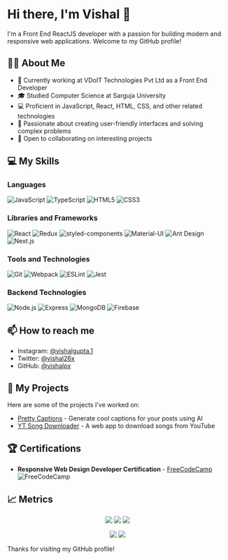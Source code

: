 # Hi there, I'm Vishal 👋

I'm a Front End ReactJS developer with a passion for building modern and responsive web applications. Welcome to my GitHub profile!

## 🧑‍💻 About Me

- 💼 Currently working at VDoIT Technologies Pvt Ltd as a Front End Developer
- 🎓 Studied Computer Science at Sarguja University
- 💻 Proficient in JavaScript, React, HTML, CSS, and other related technologies
- 🌟 Passionate about creating user-friendly interfaces and solving complex problems
- 🤝 Open to collaborating on interesting projects

## 💻 My Skills

### Languages

<p align="left">
    <img src="https://img.shields.io/badge/-JavaScript-333333?style=flat&logo=javascript" alt="JavaScript" />
    <img src="https://img.shields.io/badge/-TypeScript-333333?style=flat&logo=typescript" alt="TypeScript" />
    <img src="https://img.shields.io/badge/-HTML5-333333?style=flat&logo=html5" alt="HTML5" />
    <img src="https://img.shields.io/badge/-CSS3-333333?style=flat&logo=css3" alt="CSS3" />
</p>

### Libraries and Frameworks

<p align="left">
    <img src="https://img.shields.io/badge/-React-333333?style=flat&logo=react" alt="React" />
    <img src="https://img.shields.io/badge/-Redux-333333?style=flat&logo=redux" alt="Redux" />
    <img src="https://img.shields.io/badge/-styled--components-333333?style=flat&logo=styled-components" alt="styled-components" />
    <img src="https://img.shields.io/badge/-Material--UI-333333?style=flat&logo=material-ui" alt="Material-UI" />
    <img src="https://img.shields.io/badge/-Ant%20Design-333333?style=flat&logo=ant-design" alt="Ant Design" />
    <img src="https://img.shields.io/badge/-Next.js-333333?style=flat&logo=next.js" alt="Next.js" />
</p>

### Tools and Technologies

<p align="left">
    <img src="https://img.shields.io/badge/-Git-333333?style=flat&logo=git" alt="Git" />
    <img src="https://img.shields.io/badge/-Webpack-333333?style=flat&logo=webpack" alt="Webpack" />
    <img src="https://img.shields.io/badge/-ESLint-333333?style=flat&logo=eslint" alt="ESLint" />
    <img src="https://img.shields.io/badge/-Jest-333333?style=flat&logo=jest" alt="Jest" />
</p>

### Backend Technologies

<p align="left">
    <img src="https://img.shields.io/badge/-Node.js-333333?style=flat&logo=node.js" alt="Node.js" />
    <img src="https://img.shields.io/badge/-Express-333333?style=flat&logo=express" alt="Express" />
    <img src="https://img.shields.io/badge/-MongoDB-333333?style=flat&logo=mongodb" alt="MongoDB" />
    <img src="https://img.shields.io/badge/-Firebase-333333?style=flat&logo=firebase" alt="Firebase" />
</p>

## 📫 How to reach me

- Instagram: [@vishalgupta.1](https://www.instagram.com/vishalgupta.1/)
- Twitter: [@vishal26x](https://twitter.com/vishal26x)
- GitHub: [@vishalpx](https://github.com/vishalpx)

## 🚀 My Projects

Here are some of the projects I've worked on:

- [Pretty Captions](https://github.com/vishalpx/pretty-captions) - Generate cool captions for your posts using AI
- [YT Song Downloader](https://github.com/vishalpx/yt-song-downloader) - A web app to download songs from YouTube

## 🏆 Certifications

- **Responsive Web Design Developer Certification** - [FreeCodeCamp](https://www.freecodecamp.org/certification/vishalgupta26/responsive-web-design) <br>
  <img src="https://img.shields.io/badge/-FreeCodeCamp-0a0a23?style=for-the-badge&logo=freecodecamp&logoColor=white" alt="FreeCodeCamp" />


## 📈 Metrics

<!-- Your website metrics -->
<p align="center">
    <a href="https://vishalgupta26.github.io/"><img src="https://img.shields.io/website?url=https%3A%2F%2Fvishalgupta26.github.io%2F&style=for-the-badge"></a>
    <a href="https://github.com/vishalpx?tab=repositories"><img src="https://img.shields.io/github/repo-size/vishalpx/vishalpx?color=green&label=Repo%20size&logo=github&style=for-the-badge"></a>
    <a href="https://github.com/vishalpx"><img src="https://img.shields.io/github/followers/vishalpx?color=blue&logo=github&style=for-the-badge"></a>
</p>

<!-- Your programming metrics -->
<p align="center">
    <a href="https://github.com/vishalpx"><img src="https://github-readme-stats.vercel.app/api/top-langs/?username=vishalpx&layout=compact&langs_count=8&theme=algolia&hide_border=true"></a>
    <a href="https://github.com/vishalpx"><img src="https://github-readme-stats.vercel.app/api?username=vishalpx&show_icons=true&theme=algolia&hide_border=true&count_private=true&include_all_commits=true"></a>
</p>


Thanks for visiting my GitHub profile!
